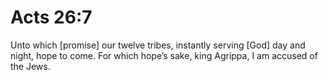 # Acts 26:7

Unto which [promise] our twelve tribes, instantly serving [God] day and night, hope to come. For which hope’s sake, king Agrippa, I am accused of the Jews.
